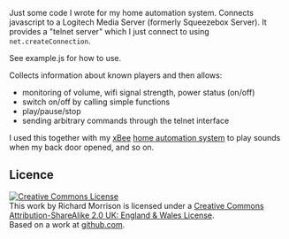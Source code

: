 Just some code I wrote for my home automation system. Connects javascript to a Logitech Media Server (formerly Squeezebox Server).  It provides a "telnet server" which I just connect to using `net.createConnection`.

See example.js for how to use.

Collects information about known players and then allows:
* monitoring of volume, wifi signal strength, power status (on/off)
* switch on/off by calling simple functions
* play/pause/stop
* sending arbitrary commands through the telnet interface

I used this together with my [xBee](/mozz100/node-xbee) [home automation system](http://www.rmorrison.net/homenode) to play sounds when my back door opened, and so on.


Licence
-------

<a rel="license" href="http://creativecommons.org/licenses/by-sa/2.0/uk/">
<img alt="Creative Commons License" style="border-width:0" src="http://i.creativecommons.org/l/by-sa/2.0/uk/88x31.png" />
</a><br />
This work by <span xmlns:cc="http://creativecommons.org/ns#" property="cc:attributionName">Richard Morrison</span>
is licensed under a <a rel="license" href="http://creativecommons.org/licenses/by-sa/2.0/uk/">Creative Commons Attribution-ShareAlike 2.0 UK: England &amp; Wales License</a>.
<br />
Based on a work at <a xmlns:dct="http://purl.org/dc/terms/" href="https://github.com/mozz100/node-logitechmediaserver" rel="dct:source">github.com</a>.
